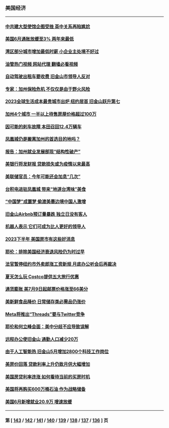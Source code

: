 ### 美国经济
---
#### [中共建大型使馆企图受挫 英中关系再陷尴尬](../../pages/ncid1078158/n14032944.md?07130445) 
#### [美国6月通胀放缓至3% 两年来最低](../../pages/ncid1078158/n14033008.md?07130445) 
#### [湾区部分城市增加最低时薪 小企业主处境不好过](../../pages/ncid1078158/n14032797.md?07130445) 
#### [油管热门视频 网站代理 翻墙必看视频](http://138.2.39.72:81/youtube.html?epic-marker?07130445)
#### [自动驾驶出租车要收费 旧金山市领导人反对](../../pages/ncid1078158/n14032795.md?07130445) 
#### [专家：加州保险危机 不仅仅是由于野火风险](../../pages/ncid1078158/n14032785.md?07130445) 
#### [2023全球生活成本最贵城市出炉 纽约居首 旧金山跃升第七](../../pages/ncid1078158/n14032760.md?07130445) 
#### [加州4个城市 一半以上待售房屋价格超过100万](../../pages/ncid1078158/n14032748.md?07130445) 
#### [因可能的刹车故障 本田召回12.4万辆车](../../pages/ncid1078158/n14032662.md?07130445) 
#### [凤凰城仍是搬离加州的首选目的地吗？](../../pages/ncid1078158/n14032579.md?07130445) 
#### [报告：加州就业发展部现“结构性破产”](../../pages/ncid1078158/n14032575.md?07130445) 
#### [美银行将发财报 贷款损失或为疫情以来最高](../../pages/ncid1078158/n14032383.md?07130445) 
#### [美联储官员：今年可能还会加息“几次”](../../pages/ncid1078158/n14032158.md?07130445) 
#### [台积电进驻凤凰城 带来“地道台湾味”美食](../../pages/ncid1078158/n14032045.md?07130445) 
#### [“中国梦”成噩梦 偷渡美墨边境中国人激增](../../pages/ncid1078158/n14031722.md?07130445) 
#### [旧金山Airbnb预订量暴跌 独立日没有客人](../../pages/ncid1078158/n14031428.md?07130445) 
#### [机器人表示 它们可成为比人更好的领导人](../../pages/ncid1078158/n14031422.md?07130445) 
#### [2023下半年 美国房市有这些好消息](../../pages/ncid1078158/n14031385.md?07130445) 
#### [耶伦：排除美国经济衰退风险仍为时过早](../../pages/ncid1078158/n14031285.md?07130445) 
#### [法官暂停纽约市外卖郎涨工资新规 月底办公听会后再裁决](../../pages/ncid1078158/n14031313.md?07130445) 
#### [夏天怎么玩 Costco提供五大旅行优惠](../../pages/ncid1078158/n14026397.md?07130445) 
#### [通货膨胀 美7月9日起邮票价格涨至66美分](../../pages/ncid1078158/n14030863.md?07130445) 
#### [美新鲜食品降价 日常储存类必需品仍涨价](../../pages/ncid1078158/n14030780.md?07130445) 
#### [Meta将推出“Threads”要与Twitter竞争](../../pages/ncid1078158/n14030824.md?07130445) 
#### [耶伦和何立峰会面：美中分歧不应导致误解](../../pages/ncid1078158/n14030774.md?07130445) 
#### [远程办公使旧金山 通勤人口减少20万](../../pages/ncid1078158/n14030694.md?07130445) 
#### [由于人工智能热 旧金山5月增加2800个科技工作岗位](../../pages/ncid1078158/n14030633.md?07130445) 
#### [美房价回落 贷款利率上升仍致月供大幅增加](../../pages/ncid1078158/n14030451.md?07130445) 
#### [美国房贷利率连涨 如何看待当前的买房时机](../../pages/ncid1078158/n14030488.md?07130445) 
#### [美国将再购买600万桶石油 作为战略储备](../../pages/ncid1078158/n14030446.md?07130445) 
#### [美国6月新增就业20.9万 增速放缓](../../pages/ncid1078158/n14030369.md?07130445) 

---
#### 第 [ [143](./143.md?07130445) / [142](./142.md?07130445) / [141](./141.md?07130445) / [140](./140.md?07130445) / [139](./139.md?07130445) / [138](./138.md?07130445) / [137](./137.md?07130445) / [136](./136.md?07130445) ] 页
